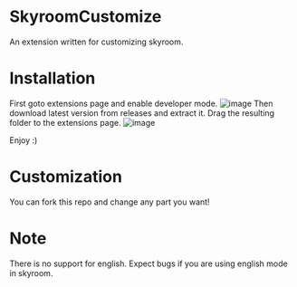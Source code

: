 # SkyroomCustomize
An extension written for customizing skyroom.

# Installation
First goto extensions page and enable developer mode.
![image](https://user-images.githubusercontent.com/75257508/157395370-23530587-318f-4c42-811b-6bf3c176f228.png)
Then download latest version from releases and extract it.
Drag the resulting folder to the extensions page.
![image](https://user-images.githubusercontent.com/75257508/157395645-28631aa7-cbff-4341-ac51-7b6e910bff10.png)

Enjoy :)

# Customization
You can fork this repo and change any part you want!

# Note
There is no support for english. Expect bugs if you are using english mode in skyroom.
